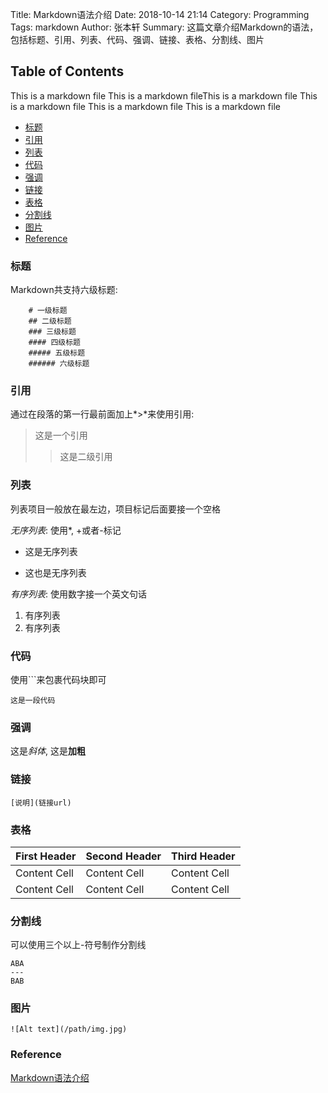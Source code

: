 Title: Markdown语法介绍
Date: 2018-10-14 21:14
Category: Programming
Tags: markdown
Author: 张本轩
Summary: 这篇文章介绍Markdown的语法，包括标题、引用、列表、代码、强调、链接、表格、分割线、图片

## Table of Contents

This is a markdown file This is a markdown fileThis is a markdown file This is a markdown file This is a markdown file This is a markdown file

* [标题](#标题)
* [引用](#引用)
* [列表](#列表)
* [代码](#代码)
* [强调](#强调)
* [链接](#链接)
* [表格](#表格)
* [分割线](#分割线)
* [图片](#图片)
* [Reference](#Reference)

### 标题

Markdown共支持六级标题:

```
    # 一级标题
    ## 二级标题
    ### 三级标题
    #### 四级标题
    ##### 五级标题
    ###### 六级标题
```

### 引用

通过在段落的第一行最前面加上*>*来使用引用:

> 这是一个引用
> > 这是二级引用

### 列表

列表项目一般放在最左边，项目标记后面要接一个空格

*无序列表*: 使用*, +或者-标记

+ 这是无序列表
- 这也是无序列表

*有序列表*: 使用数字接一个英文句话

1. 有序列表
2. 有序列表

### 代码

使用```来包裹代码块即可

```
这是一段代码
```

### 强调

这是*斜体*, 这是**加粗**

### 链接

```
[说明](链接url)
```

### 表格

First Header | Second Header | Third Header
------------ | ------------- | ------------
Content Cell | Content Cell  | Content Cell
Content Cell | Content Cell  | Content Cell

### 分割线

可以使用三个以上-符号制作分割线

```
ABA
---
BAB
```

### 图片

```
![Alt text](/path/img.jpg)
```

### Reference

[Markdown语法介绍](https://coding.net/help/doc/project/markdown.html)